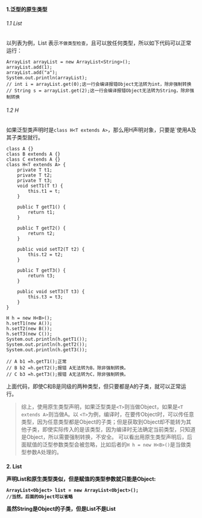 #### 1.泛型的原生类型
###### 1.1 List<T>
以列表为例，List 表示`不做类型检查`，且可以放任何类型，所以如下代码可以正常运行：
```
ArrayList arrayList = new ArrayList<String>();
arrayList.add(1);
arrayList.add("a");
System.out.println(arrayList);
// int i = arrayList.get(0);这一行会编译报错Object无法转为int，除非强制转换
// String s = arrayList.get(2);这一行会编译报错Object无法转为String，除非强制转换
```
###### 1.2 H<T extends A>
如果泛型类声明时是`class H<T extends A>`，那么用H声明对象，只要是`使用A及其子类型就行。
```
class A {}
class B extends A {}
class C extends A {}
class H<T extends A> {
    private T t1;
    private T t2;
    private T t3;
    void setT1(T t) {
        this.t1 = t;
    }

    public T getT1() {
        return t1;
    }

    public T getT2() {
        return t2;
    }

    public void setT2(T t2) {
        this.t2 = t2;
    }

    public T getT3() {
        return t3;
    }

    public void setT3(T t3) {
        this.t3 = t3;
    }
}

H h = new H<B>();
h.setT1(new A());
h.setT2(new B());
h.setT3(new C());
System.out.println(h.getT1());
System.out.println(h.getT2());
System.out.println(h.getT3());

// A b1 =h.getT1();正常
// B b2 =h.getT2();报错 A无法转为B，除非强制转换。
// C b3 =h.getT3();报错 A无法转为C，除非强制转换。
```
上面代码，即使C和B是同级的两种类型，但只要都是A的子类，就可以正常运行。

> 综上，使用原生类型声明，如果泛型类是`<T>`则当做Object，如果是`<T extends A>`则当做A。以 `<T>`为例，编译时，在要传Object时，可以传任意类型，因为任意类型都是Object的子类；但是获取到Object却不能转为其他子类，即使实际传入的是该类型，因为编译时无法确定当前类型，只知道是Object，所以需要强制转换，不安全。
可以看出用原生类型声明后，后面赋值的泛型参数类型会被忽略，比如后者的`H h = new H<B>()`是当做类型参数A处理的。
#### 2. List<Object>
声明List<Object>和原生类型类似，但是赋值的类型参数就只能是Object:
```
ArrayList<Object> list = new ArrayList<Object>();
//当然，后面的Object可以省略
```
虽然String是Object的子类，但是List<String>不是List<Object>的子类，所以如下会编译时报错：
```
ArrayList<Object> list=new ArrayList<String>();//编译报错
```
因为如果能编译通过，那么list就能放非String的对象而产生错误。
这种情况和数组的如下类似，只是数组没有编译时报错，而是运行时报错：
```
Object[] objects = new String[10];
objects[0] = Boolean.FALSE;//运行时错误
```
#### 3. List<?>
用List<?>声明对象，表示可以是任意的某一类型
```
List<?> list = new ArrayList<String>();

void foo(List<?> list){
        
}
```
但是此时将无法使用传入泛型类型对象的方法，除非传入null；返回泛型类型对象的方法将无法赋值给任何变量。所以只有在不关心类型的时候才使用<?>

#### 2. 泛型 协变和逆变
Java的泛型本身具有「不可变性 Invariance」，也就是
```
List<Integer> 不是 List<Number> 的子类
```

Java的数组是协变的，举例：Integer 是 Number 的子类，所以在要求是 Number[] 的地方可以传递 Integer[]

> 协变（即F是C的父类，f(F)是f(C)的父类）

而Java的泛型要实现协变，需要借助 ? extends 来实现
```
List<Integer> 是 List<? extends Number> 的子类
```
此时只能读，不能写。因为知道是Number的子类，所以可以当作Number类型读，但是却不能写入，因为不能确定具体是Number的哪种子类


> 逆变（即F是C的父类，f(C)是f(F)的父类）

借助 ? super 实现逆变
```
List<Object> 是 List<? super Number> 的子类
```
此时只能写，不能读。同理

只能从中读取的对象为生产者，并称那些你只能写入的对象为消费者。所以泛型协变就是生产者，泛型逆变就是消费者

#### 3.注意点
泛型静态方法，泛型需要自行定义，无法依赖于类的泛型。例如：
```
class MyClass<T>{
    statc <T> T getData(T t){
        return t;
    }
}
```
使用时调用 MyClass.getData("示例")，无法使用MyClass<String>.getData("错误")，因为静态方法的泛型不能访问到类定义的泛型